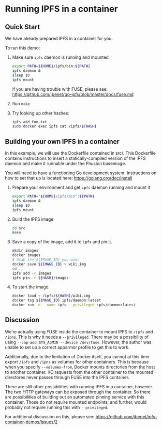 # Running IPFS in a container

## Quick Start

We have already prepared IPFS in a container for you.

To run this demo:

   1. Make sure `ipfs` daemon is running and mounted
      ```sh
      export PATH=${HOME}/ipfs/bin:${PATH}
      ipfs daemon &
      sleep 10
      ipfs mount
      ```
      If you are having trouble with FUSE, please see: https://github.com/jbenet/go-ipfs/blob/master/docs/fuse.md

   2. Run ```make```

   3. Try looking up other hashes:
      ```sh
      ipfs add foo.txt
      sudo docker exec ipfs cat /ipfs/${HASH}
      ```

## Building your own IPFS in a container

In this example, we will use the Dockerfile contained in src/. This Dockerfile contains instructions
to insert a statically-compiled version of the IPFS daemon and make it runnable under the Phusion baseimage.

You will need to have a functioning Go development system. Instructions on how to set that up is
located here: https://golang.org/doc/install

   1. Prepare your environment and get ```ipfs``` daemon running and mount it
      ```sh
      export PATH="${HOME}/ipfs/bin":${PATH}
      ipfs daemon &
      sleep 10
      ipfs mount
      ```

   2. Build the IPFS image
      ```sh
      cd src
      make
      ```

   3. Save a copy of the image, add it to `ipfs` and pin it.
      ```sh
      mkdir images
      docker images
      # Grab the ${IMAGE_ID} you want
      docker save ${IMAGE_ID} > wiki.img
      cd ..
      ipfs add -r images
      ipfs pin -r ${HASH}/images
      ```

   4. To start the image
      ```sh
      docker load < /ipfs/${HASH}/wiki.img
      docker tag ${IMAGE_ID} ipfs/daemon:latest
      docker run -d --name ipfs --privileged ipfs/daemon:latest
      ```

## Discussion

We're actually using FUSE inside the container to mount IPFS to `/ipfs` and `/ipns`. This is why
it needs a `--privileged`. There may be a possibility of using `--cap-add SYS_ADMIN --device /dev/fuse`.
However, the author was unable to set up a correct apparmor profile to get this to work.

Additionally, due to the limitation of Docker itself, you cannot at this time export `/ipfs` and `/ipns`
as volumes for other containers. This is because when you specify `--volumes-from`, Docker mounts
directories from the host to another container. I/O requests from the other container to the mounted
directores never passes through FUSE into the IPFS container.

There are still other possibilities with running IPFS in a container, however. The two HTTP gateways
can be exposed through the container. So there are possibilities of building out an automated pinning
service with this container. Those do not require mounted endpoints, and further, would probably not
require running this with `--privileged`.

For additional discussion on this, please see: https://github.com/jbenet/ipfs-container-demos/issues/2
